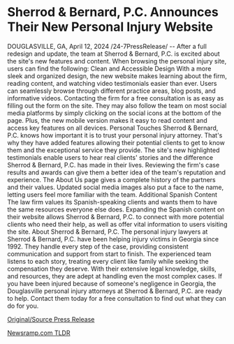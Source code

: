 # Sherrod & Bernard, P.C. Announces Their New Personal Injury Website

DOUGLASVILLE, GA, April 12, 2024 /24-7PressRelease/ -- After a full redesign and update, the team at Sherrod & Bernard, P.C. is excited about the site's new features and content. When browsing the personal injury site, users can find the following:  Clean and Accessible Design  With a more sleek and organized design, the new website makes learning about the firm, reading content, and watching video testimonials easier than ever. Users can seamlessly browse through different practice areas, blog posts, and informative videos. Contacting the firm for a free consultation is as easy as filling out the form on the site. They may also follow the team on most social media platforms by simply clicking on the social icons at the bottom of the page. Plus, the new mobile version makes it easy to read content and access key features on all devices.  Personal Touches  Sherrod & Bernard, P.C. knows how important it is to trust your personal injury attorney. That's why they have added features allowing their potential clients to get to know them and the exceptional service they provide. The site's new highlighted testimonials enable users to hear real clients' stories and the difference Sherrod & Bernard, P.C. has made in their lives. Reviewing the firm's case results and awards can give them a better idea of the team's reputation and experience. The About Us page gives a complete history of the partners and their values. Updated social media images also put a face to the name, letting users feel more familiar with the team.  Additional Spanish Content  The law firm values its Spanish-speaking clients and wants them to have the same resources everyone else does. Expanding the Spanish content on their website allows Sherrod & Bernard, P.C. to connect with more potential clients who need their help, as well as offer vital information to users visiting the site.  About Sherrod & Bernard, P.C.  The personal injury lawyers at Sherrod & Bernard, P.C. have been helping injury victims in Georgia since 1992. They handle every step of the case, providing consistent communication and support from start to finish. The experienced team listens to each story, treating every client like family while seeking the compensation they deserve. With their extensive legal knowledge, skills, and resources, they are adept at handling even the most complex cases.  If you have been injured because of someone's negligence in Georgia, the Douglasville personal injury attorneys at Sherrod & Bernard, P.C. are ready to help. Contact them today for a free consultation to find out what they can do for you. 

[Original/Source Press Release](https://www.24-7pressrelease.com/press-release/509997/sherrod-bernard-pc-announces-their-new-personal-injury-website) 

[Newsramp.com TLDR](https://newsramp.com/None) 